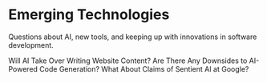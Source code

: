 # Emerging Technologies

Questions about AI, new tools, and keeping up with innovations in software development.

Will AI Take Over Writing Website Content?
Are There Any Downsides to AI-Powered Code Generation?
What About Claims of Sentient AI at Google?